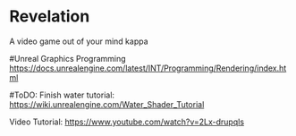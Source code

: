 # Revelation
A video game out of your mind kappa

#Unreal Graphics Programming
https://docs.unrealengine.com/latest/INT/Programming/Rendering/index.html


#ToDO:
Finish water tutorial:
https://wiki.unrealengine.com/Water_Shader_Tutorial

Video Tutorial:
https://www.youtube.com/watch?v=2Lx-drupqls
